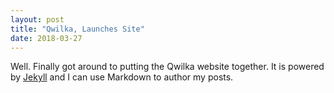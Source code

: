 ```yaml
---
layout: post
title: "Qwilka, Launches Site"
date: 2018-03-27
---
```


Well. Finally got around to putting the Qwilka website together. It is powered by [Jekyll](http://jekyllrb.com) and I can use Markdown to author my posts. 